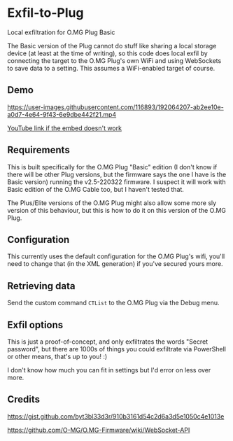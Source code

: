 # Exfil-to-Plug

Local exfiltration for O.MG Plug Basic

The Basic version of the Plug cannot do stuff like sharing a local storage
device (at least at the time of writing), so this code does local exfil by
connecting the target to the O.MG Plug's own WiFi and using WebSockets to save
data to a setting. This assumes a WiFi-enabled target of course.

## Demo

https://user-images.githubusercontent.com/116893/192064207-ab2ee10e-a0d7-4e64-9f43-6e9dbe442f21.mp4

[YouTube link if the embed doesn't work](https://www.youtube.com/watch?v=mlq4JWFkLZI)

## Requirements

This is built specifically for the O.MG Plug "Basic" edition (I don't know if
there will be other Plug versions, but the firmware says the one I have is the
Basic version) running the v2.5-220322 firmware. I suspect it will work with
Basic edition of the O.MG Cable too, but I haven't tested that.

The Plus/Elite versions of the O.MG Plug might also allow some more sly
version of this behaviour, but this is how to do it on this version of the
O.MG Plug.

## Configuration

This currently uses the default configuration for the O.MG Plug's wifi, you'll
need to change that (in the XML generation) if you've secured yours more.

## Retrieving data

Send the custom command `CTList` to the O.MG Plug via the Debug menu.

## Exfil options

This is just a proof-of-concept, and only exfiltrates the words "Secret
password", but there are 1000s of things you could exfiltrate via PowerShell
or other means, that's up to you! :)

I don't know how much you can fit in settings but I'd error on less over more.

## Credits

https://gist.github.com/byt3bl33d3r/910b3161d54c2d6a3d5e1050c4e1013e

https://github.com/O-MG/O.MG-Firmware/wiki/WebSocket-API
